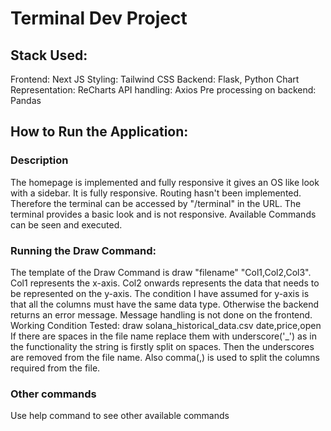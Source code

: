 # Terminal Dev Project
## Stack Used: 
Frontend: Next JS
Styling: Tailwind CSS
Backend: Flask, Python
Chart Representation: ReCharts
API handling: Axios
Pre processing on backend: Pandas

## How to Run the Application: 
### Description
The homepage is implemented and fully responsive it gives an OS like look with a sidebar.
It is fully responsive. Routing hasn't been implemented. Therefore the terminal can be accessed by "/terminal"
in the URL. The terminal provides a basic look and is not responsive. Available Commands can be seen and executed. 

### Running the Draw Command: 
The template of the Draw Command is draw "filename" "Col1,Col2,Col3".
Col1 represents the x-axis. Col2 onwards represents the data that needs to be represented on the y-axis.
The condition I have assumed for y-axis is that all the columns must have the same data type. Otherwise the 
backend returns an error message. Message handling is not done on the frontend. 
Working Condition Tested: 
draw solana_historical_data.csv date,price,open 
If there are spaces in the file name replace them with underscore('_') as in the functionality the string is 
firstly split on spaces. Then the underscores are removed from the file name. Also comma(,) is used to 
split the columns required from the file. 

### Other commands
Use help command to see other available commands
